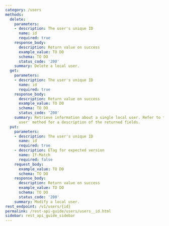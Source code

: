 ```yaml
---
category: /users
methods:
  delete:
    parameters:
    - description: The user's unique ID
      name: id
      required: true
    response_body:
      description: Return value on success
      example_value: TO DO
      schema: TO DO
      status_code: '200'
    summary: Delete a local user.
  get:
    parameters:
    - description: The user's unique ID
      name: id
      required: true
    response_body:
      description: Return value on success
      example_value: TO DO
      schema: TO DO
      status_code: '200'
    summary: Retrieve information about a single local user. Refer to the 'Modify
      user' method for a description of the returned fields.
  put:
    parameters:
    - description: The user's unique ID
      name: id
      required: true
    - description: ETag for expected version
      name: If-Match
      required: false
    request_body:
      example_value: TO DO
      schema: TO DO
    response_body:
      description: Return value on success
      example_value: TO DO
      schema: TO DO
      status_code: '200'
    summary: Modify a local user.
rest_endpoint: /v1/users/{id}
permalink: /rest-api-guide/users/users__id.html
sidebar: rest_api_guide_sidebar
---
```

